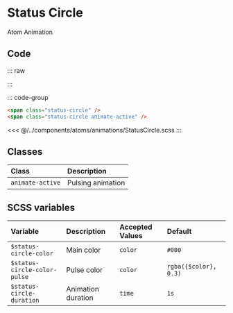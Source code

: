 # Status Circle
<Badge type="tip">Atom</Badge> <Badge type="info">Animation</Badge>

## Code

::: raw
<div class="dev-section">
    <span class="status-circle" />
    <span class="status-circle animate-active" />
</div>
:::

::: code-group
``` html
<span class="status-circle" />
<span class="status-circle animate-active" />
```
<<< @/../components/atoms/animations/StatusCircle.scss
:::


## Classes

| Class             | Description       |
|:------------------|:------------------|
| `animate-active`  | Pulsing animation |

## SCSS variables

| Variable                     | Description        | Accepted Values | Default               |
|:-----------------------------|:-------------------|:----------------|:----------------------|
| `$status-circle-color`       | Main color         | `color`         | `#000`                |
| `$status-circle-color-pulse` | Pulse color        | `color`         | `rgba({$color}, 0.3)` |
| `$status-circle-duration`    | Animation duration | `time`          | `1s`                  |


<style lang="scss">
@use "docs/theme.scss" as theme;
@use "components/atoms/animations/StatusCircle.scss" as * with (
    $status-circle-color: theme.$primary-color,
);
</style>